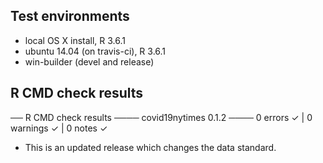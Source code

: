 ## Test environments
* local OS X install, R 3.6.1
* ubuntu 14.04 (on travis-ci), R 3.6.1
* win-builder (devel and release)

## R CMD check results

── R CMD check results ──── covid19nytimes 0.1.2 ────
0 errors ✓ | 0 warnings ✓ | 0 notes ✓


* This is an updated release which changes the data standard.
